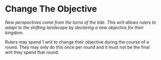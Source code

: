 # Change The Objective

*New perspectives come from the turns of the tide. This writ allows rulers to adapt to the shifting landscape by declaring a new objective for their kingdom.*

Rulers may spend 1 writ to change their objective during the course of a round. They may only do this once per round and it must not be the final writ they spend that round. 
